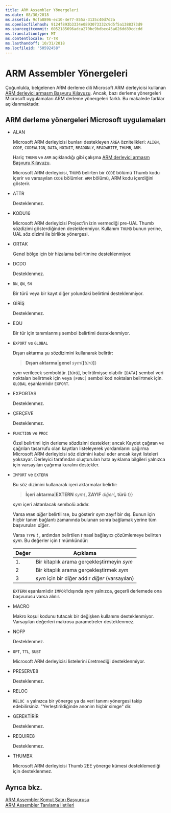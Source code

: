 ```yaml
---
title: ARM Assembler Yönergeleri
ms.date: 08/30/2018
ms.assetid: 9cfa8896-ec10-4e77-855a-3135c40d7d2a
ms.openlocfilehash: 9124f893b3334e0893073332c9d5f5a1388373d9
ms.sourcegitcommit: 6052185696adca270bc9bdbec45a626dd89cdcdd
ms.translationtype: MT
ms.contentlocale: tr-TR
ms.lasthandoff: 10/31/2018
ms.locfileid: "50592458"
---
```

# <a name="arm-assembler-directives"></a>ARM Assembler Yönergeleri

Çoğunlukla, belgelenen ARM derleme dili Microsoft ARM derleyicisi kullanan [ARM derleyici armasm Başvuru Kılavuzu](http://infocenter.arm.com/help/topic/com.arm.doc.dui0802b/index.html). Ancak, bazı derleme yönergeleri Microsoft uygulamaları ARM derleme yönergeleri farklı. Bu makalede farklar açıklanmaktadır.

## <a name="microsoft-implementations-of-arm-assembly-directives"></a>ARM derleme yönergeleri Microsoft uygulamaları

- ALAN

   Microsoft ARM derleyicisi bunları destekleyen `AREA` öznitelikleri: `ALIGN`, `CODE`, `CODEALIGN`, `DATA`, `NOINIT`, `READONLY`, `READWRITE`, `THUMB`, `ARM`.

   Hariç `THUMB` ve `ARM` açıklandığı gibi çalışma [ARM derleyici armasm Başvuru Kılavuzu](http://infocenter.arm.com/help/topic/com.arm.doc.dui0802b/index.html).

   Microsoft ARM derleyicisi, `THUMB` belirten bir `CODE` bölümü Thumb kodu içerir ve varsayılan `CODE` bölümler.  `ARM` bölümü, ARM kodu içerdiğini gösterir.

- ATTR

   Desteklenmez.

- KODU16

   Microsoft ARM derleyicisi Project'in izin vermediği pre-UAL Thumb sözdizimi gösterdiğinden desteklenmiyor.  Kullanım `THUMB` bunun yerine, UAL söz dizimi ile birlikte yönergesi.

- ORTAK

   Genel bölge için bir hizalama belirtimine desteklenmiyor.

- DCDO

   Desteklenmez.

- `DN`, `QN`, `SN`

   Bir türü veya bir kayıt diğer yolundaki belirtimi desteklenmiyor.

- GİRİŞ

   Desteklenmez.

- EQU

   Bir tür için tanımlanmış sembol belirtimi desteklenmiyor.

- `EXPORT` ve `GLOBAL`

   Dışarı aktarma şu sözdizimini kullanarak belirtir:

   > **Dışarı aktarma**|**genel** <em>sym</em>{**[**<em>türü</em>**]**}

   *sym* verilecek semboldür.  [*türü*], belirtilmişse olabilir `[DATA]` sembol veri noktaları belirtmek için veya `[FUNC]` sembol kod noktaları belirtmek için. `GLOBAL` eşanlamlıdır `EXPORT`.

- EXPORTAS

   Desteklenmez.

- ÇERÇEVE

   Desteklenmez.

- `FUNCTION` ve `PROC`

   Özel belirtimi için derleme sözdizimi destekler; ancak Kaydet çağıran ve çağrılan tasarrufu olan kayıtları listeleyerek yordamlarını çağırma Microsoft ARM derleyicisi söz dizimini kabul eder ancak kayıt listeleri yoksayar.  Derleyici tarafından oluşturulan hata ayıklama bilgileri yalnızca için varsayılan çağırma kuralını destekler.

- `IMPORT` ve `EXTERN`

   Bu söz dizimini kullanarak içeri aktarmalar belirtir:

   > **İçeri aktarma**|**EXTERN** *sym*{**, ZAYIF** *diğer*{**, türü** *t*}}

   *sym* içeri aktarılacak sembolü adıdır.

   Varsa `WEAK` *diğer* belirtilirse, bu gösterir *sym* zayıf bir dış. Bunun için hiçbir tanım bağlantı zamanında bulunan sonra bağlamak yerine tüm başvuruları *diğer*.

   Varsa `TYPE` *t* , ardından belirtilen *t* nasıl bağlayıcı çözümlemeye belirten *sym*.  Bu değerler için *t* mümkündür:

   |Değer|Açıklama|
   |-|-|
   |1.|Bir kitaplık arama gerçekleştirmeyin *sym*|
   |2|Bir kitaplık arama gerçekleştirmek *sym*|
   |3|*sym* için bir diğer addır *diğer* (varsayılan)|

   `EXTERN` eşanlamlıdır `IMPORT`dışında *sym* yalnızca, geçerli derlemede ona başvurusu varsa alınır.

- MACRO

   Makro koşul kodunu tutacak bir değişken kullanımı desteklenmiyor. Varsayılan değerleri makrosu parametreler desteklenmez.

- NOFP

   Desteklenmez.

- `OPT`, `TTL`, `SUBT`

   Microsoft ARM derleyicisi listelerini üretmediği desteklenmiyor.

- PRESERVE8

   Desteklenmez.

- RELOC

   `RELOC n` yalnızca bir yönerge ya da veri tanımı yönergesi takip edebilirsiniz. "Yerleştirildiğinde anonim hiçbir simge" dir.

- GEREKTİRİR

   Desteklenmez.

- REQUIRE8

   Desteklenmez.

- THUMBX

   Microsoft ARM derleyicisi Thumb 2EE yönerge kümesi desteklemediği için desteklenmez.

## <a name="see-also"></a>Ayrıca bkz.

[ARM Assembler Komut Satırı Başvurusu](../../assembler/arm/arm-assembler-command-line-reference.md)<br/>
[ARM Assembler Tanılama İletileri](../../assembler/arm/arm-assembler-diagnostic-messages.md)<br/>
